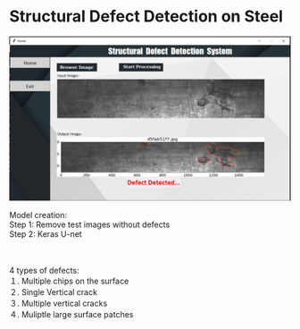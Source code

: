 # Structural Defect Detection on Steel
![Application Screenshot](https://github.com/SwamiPatil/StructuralDefectDetection/blob/main/Images/DefectApplication.png)

Model creation: </br>
Step 1: Remove test images without defects </br>
Step 2: Keras U-net

</br></br>
4 types of defects:
</br>
１. Multiple chips on the surface</br>
２. Single Vertical crack</br>
３. Multiple vertical cracks</br>
４. Muliptle large surface patches</br>
